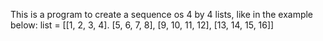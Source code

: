 This is a program to create a sequence os 4 by 4 lists, like in the example below:
list = [[1, 2, 3, 4]. [5, 6, 7, 8], [9, 10, 11, 12], [13, 14, 15, 16]]
